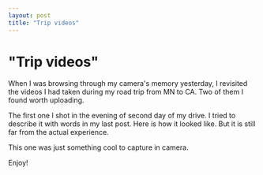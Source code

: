 ```yaml
---
layout: post
title: "Trip videos"
---
```

"Trip videos"
===
When I was browsing through my camera's memory yesterday, I revisited the videos I had taken during my road trip from MN to CA. Two of them I found worth uploading.  
  
The first one I shot in the evening of second day of my drive. I tried to describe it with words in my last post. Here is how it looked like. But it is still far from the actual experience.  
  
  
  
This one was just something cool to capture in camera.  
  
  
  
Enjoy!
